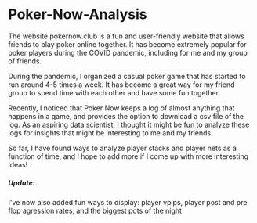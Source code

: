 # Poker-Now-Analysis
The website pokernow.club is a fun and user-friendly website that allows friends to play poker online together. It has become extremely popular for poker players during the COVID pandemic, including for me and my group of friends. 

During the pandemic, I organized a casual poker game that has started to run around 4-5 times a week. It has become a great way for my friend group to spend time with each other and have some fun together. 

Recently, I noticed that Poker Now keeps a log of almost anything that happens in a game, and provides the option to download a csv file of the log. As an aspiring data scientist, I thought it might be fun to analyze these logs for insights that might be interesting to me and my friends. 

So far, I have found ways to analyze player stacks and player nets as a function of time, and I hope to add more if I come up with more interesting ideas!

##### Update: 

I've now also added fun ways to display: player vpips, player post and pre flop agression rates, and the biggest pots of the night
